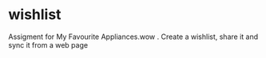 # wishlist
Assigment for My Favourite Appliances.wow . Create a wishlist, share it and sync it from a web page
